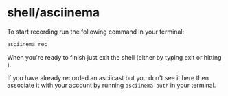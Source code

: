 # shell/asciinema

To start recording run the following command in your terminal:

```sh
asciinema rec
```

When you're ready to finish just exit the shell (either by typing exit or hitting <C-d>).

If you have already recorded an asciicast but you don't see it here then associate it with your account by running
`asciinema auth` in your terminal.
